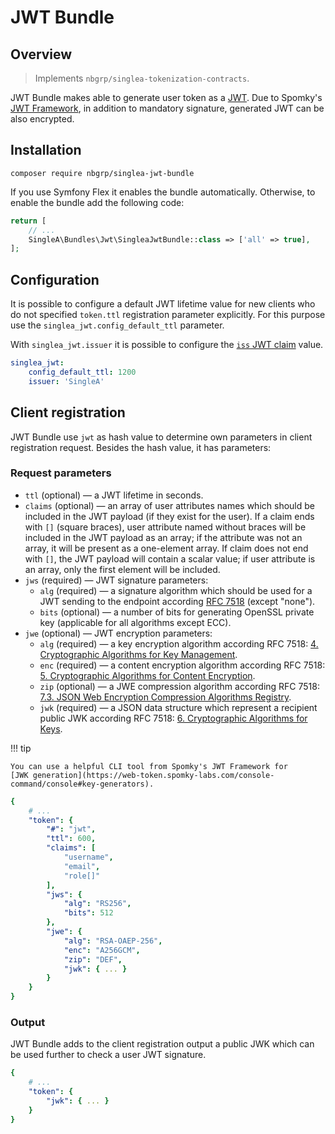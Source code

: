 # JWT Bundle

## Overview

> Implements `nbgrp/singlea-tokenization-contracts`.

JWT Bundle makes able to generate user token as
a [JWT](https://datatracker.ietf.org/doc/html/rfc7519). Due to Spomky's
[JWT Framework](https://github.com/web-token/jwt-framework/), in addition
to mandatory signature, generated JWT can be also encrypted.

## Installation

```
composer require nbgrp/singlea-jwt-bundle
```

If you use Symfony Flex it enables the bundle automatically. Otherwise, to enable the bundle add the
following code:

``` php title="config/bundles.php"
return [
    // ...
    SingleA\Bundles\Jwt\SingleaJwtBundle::class => ['all' => true],
];
```

## Configuration

It is possible to configure a default JWT lifetime value for new clients who do not specified
`token.ttl` registration parameter explicitly. For this purpose use
the `singlea_jwt.config_default_ttl` parameter.

With `singlea_jwt.issuer` it is possible to configure
the [`iss` JWT claim](https://datatracker.ietf.org/doc/html/rfc7519#section-4.1.1) value.

``` yaml title="config/packages/singlea_jwt.yaml"
singlea_jwt:
    config_default_ttl: 1200
    issuer: 'SingleA'
```

## Client registration

JWT Bundle use `jwt` as hash value to determine own parameters in client registration request.
Besides the hash value, it has parameters:

### Request parameters

* `ttl` (optional) — a JWT lifetime in seconds.
* `claims` (optional) — an array of user attributes names which should be included in the JWT
  payload (if they exist for the user). If a claim ends with `[]` (square braces), user attribute
  named without braces will be included in the JWT payload as an array; if the attribute was not an
  array, it will be present as a one-element array. If claim does not end with `[]`, the JWT payload
  will contain a scalar value; if user attribute is an array, only the first element will be
  included.
* `jws` (required) — JWT signature parameters:
    * `alg` (required) — a signature algorithm which should be used for a JWT sending to the
      endpoint according [RFC 7518](https://www.rfc-editor.org/rfc/rfc7518.html#section-3.1) (except
      "none").
    * `bits` (optional) — a number of bits for generating OpenSSL private key (applicable for
      all algorithms except ECC).
* `jwe` (optional) — JWT encryption parameters:
    * `alg` (required) — a key encryption algorithm according RFC 7518:
      [4. Cryptographic Algorithms for Key Management](https://www.rfc-editor.org/rfc/rfc7518.html#section-4).
    * `enc` (required) — a content encryption algorithm according RFC 7518:
      [5. Cryptographic Algorithms for Content Encryption](https://www.rfc-editor.org/rfc/rfc7518.html#section-5).
    * `zip` (optional) — a JWE compression algorithm according RFC 7518:
      [7.3. JSON Web Encryption Compression Algorithms Registry](https://www.rfc-editor.org/rfc/rfc7518.html#section-7.3).
    * `jwk` (required) — a JSON data structure which represent a recipient public JWK
      according RFC 7518:
      [6. Cryptographic Algorithms for Keys](https://www.rfc-editor.org/rfc/rfc7518.html#section-6).

!!! tip

    You can use a helpful CLI tool from Spomky's JWT Framework for
    [JWK generation](https://web-token.spomky-labs.com/console-command/console#key-generators).

``` yaml
{
    # ...
    "token": {
        "#": "jwt",
        "ttl": 600,
        "claims": [
            "username",
            "email",
            "role[]"
        ],
        "jws": {
            "alg": "RS256",
            "bits": 512
        },
        "jwe": {
            "alg": "RSA-OAEP-256",
            "enc": "A256GCM",
            "zip": "DEF",
            "jwk": { ... }
        }
    }
}
```

### Output

JWT Bundle adds to the client registration output a public JWK which can be used further to check a
user JWT signature.

``` yaml
{
    # ...
    "token": {
        "jwk": { ... }
    }
}
```
